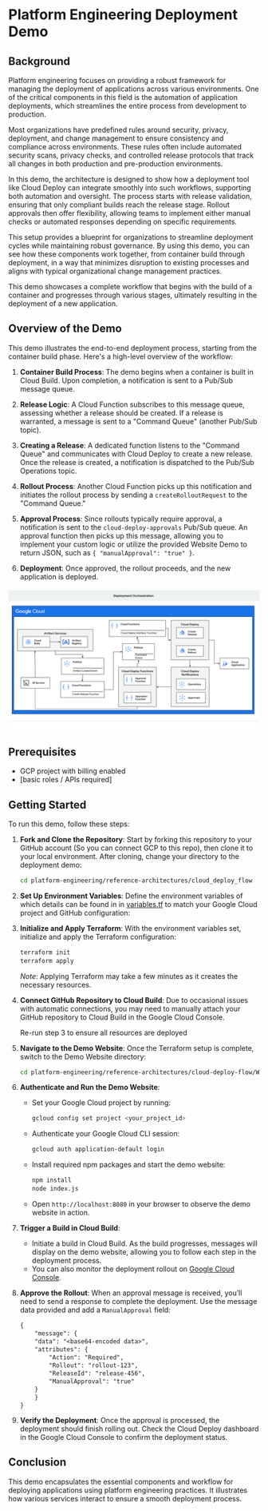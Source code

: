 # Platform Engineering Deployment Demo

## Background

Platform engineering focuses on providing a robust framework for managing the
deployment of applications across various environments. One of the critical
components in this field is the automation of application deployments, which
streamlines the entire process from development to production.

Most organizations have predefined rules around security, privacy, deployment,
and change management to ensure consistency and compliance across environments.
These rules often include automated security scans, privacy checks, and
controlled release protocols that track all changes in both production and
pre-production environments.

In this demo, the architecture is designed to show how a deployment tool like
Cloud Deploy can integrate smoothly into such workflows, supporting both
automation and oversight. The process starts with release validation, ensuring
that only compliant builds reach the release stage. Rollout approvals then offer
flexibility, allowing teams to implement either manual checks or automated
responses depending on specific requirements.

This setup provides a blueprint for organizations to streamline deployment
cycles while maintaining robust governance. By using this demo, you can see how
these components work together, from container build through deployment, in a
way that minimizes disruption to existing processes and aligns with typical
organizational change management practices.

This demo showcases a complete workflow that begins with the build of a
container and progresses through various stages, ultimately resulting in the
deployment of a new application.

## Overview of the Demo

This demo illustrates the end-to-end deployment process, starting from the
container build phase. Here's a high-level overview of the workflow:

1.  **Container Build Process**: The demo begins when a container is built in
    Cloud Build. Upon completion, a notification is sent to a Pub/Sub message queue.

2.  **Release Logic**: A Cloud Function subscribes to this message queue,
    assessing whether a release should be created. If a release is warranted, a
    message is sent to a "Command Queue" (another Pub/Sub topic).

3.  **Creating a Release**: A dedicated function listens to the "Command Queue"
    and communicates with Cloud Deploy to create a new release. Once the release
    is created, a notification is dispatched to the Pub/Sub Operations topic.

4.  **Rollout Process**: Another Cloud Function picks up this notification and
    initiates the rollout process by sending a `createRolloutRequest` to the
    "Command Queue."

5.  **Approval Process**: Since rollouts typically require approval, a
    notification is sent to the `cloud-deploy-approvals` Pub/Sub queue. An approval
    function then picks up this message, allowing you to implement your custom logic
    or utilize the provided Website Demo to return JSON, such as
    `{ "manualApproval": "true" }`.

6.  **Deployment**: Once approved, the rollout proceeds, and the new application
    is deployed.

![Workflow Diagram](architecture.svg)

## Prerequisites
* GCP project with billing enabled
* [basic roles / APIs required]
## Getting Started

To run this demo, follow these steps:

1.  **Fork and Clone the Repository**:
    Start by forking this repository to your GitHub account (So you can connect
    GCP to this repo), then clone it to your local environment. After cloning,
    change your directory to the deployment demo:

    ```bash
    cd platform-engineering/reference-architectures/cloud_deploy_flow
    ```

2.  **Set Up Environment Variables**:
   Define the environment variables of which details can be found in in
   [variables.tf](variables.tf) to match your Google Cloud project and GitHub configuration:

3.  **Initialize and Apply Terraform**:
    With the environment variables set, initialize and apply the Terraform configuration:

    ```bash
    terraform init
    terraform apply
    ```

    *Note*: Applying Terraform may take a few minutes as it creates the
    necessary resources.

4.  **Connect GitHub Repository to Cloud Build**:
    Due to occasional issues with automatic connections, you may need to manually
    attach your GitHub repository to Cloud Build in the Google Cloud Console.

    Re-run step 3 to ensure all resources are deployed

5.  **Navigate to the Demo Website**:
    Once the Terraform setup is complete, switch to the Demo Website directory:

    ```bash
    cd platform-engineering/reference-architectures/cloud-deploy-flow/WebsiteDemo
    ```

6.  **Authenticate and Run the Demo Website**:

    *   Set your Google Cloud project by running:

        ```bash
        gcloud config set project <your_project_id>
        ```

    *   Authenticate your Google Cloud CLI session:

        ```bash
        gcloud auth application-default login
        ```

    *   Install required npm packages and start the demo website:

        ```bash
        npm install
        node index.js
        ```

    *   Open `http://localhost:8080` in your browser to observe the demo
    website in action.

7.  **Trigger a Build in Cloud Build**:

    *   Initiate a build in Cloud Build. As the build progresses, messages will
    display on the demo website, allowing you to follow each step in the
    deployment process.
    *   You can also monitor the deployment rollout on [Google Cloud Console](https://console.cloud.google.com).

8.  **Approve the Rollout**:
    When an approval message is received, you’ll need to send a response to
    complete the deployment. Use the message data provided and add a
    `ManualApproval` field:

    ```text
    {
        "message": {
        "data": "<base64-encoded data>",
        "attributes": {
            "Action": "Required",
            "Rollout": "rollout-123",
            "ReleaseId": "release-456",
            "ManualApproval": "true"
        }
        }
    }
    ```

9.  **Verify the Deployment**:
   Once the approval is processed, the deployment should finish rolling out.
   Check the Cloud Deploy dashboard in the Google Cloud Console to confirm the
   deployment status.

## Conclusion

This demo encapsulates the essential components and workflow for deploying
applications using platform engineering practices. It illustrates how various
services interact to ensure a smooth deployment process.
